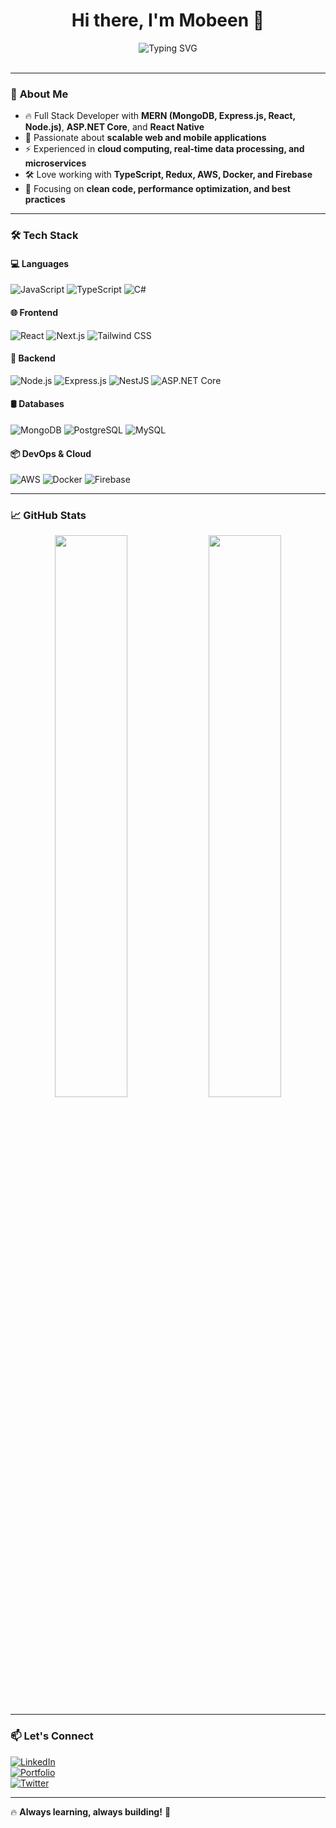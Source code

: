 <h1 align="center">Hi there, I'm Mobeen 👋</h1>

<p align="center">
  <img src="https://readme-typing-svg.herokuapp.com?font=Fira+Code&weight=600&size=22&duration=4000&pause=500&color=36BCF7&center=true&vCenter=true&multiline=true&width=600&height=90&lines=Full+Stack+Developer;MERN+%7C+ASP.NET+Core+%7C+React+Native;Building+Scalable+Web+%26+Mobile+Apps" alt="Typing SVG">
<br>
<br>
</p>

---

### 🚀 **About Me**
- 🔥 Full Stack Developer with **MERN (MongoDB, Express.js, React, Node.js)**, **ASP.NET Core**, and **React Native**
- 🎯 Passionate about **scalable web and mobile applications**
- ⚡ Experienced in **cloud computing, real-time data processing, and microservices**
- 🛠️ Love working with **TypeScript, Redux, AWS, Docker, and Firebase**
- 🎨 Focusing on **clean code, performance optimization, and best practices**

---

### 🛠️ **Tech Stack**
#### **💻 Languages**
![JavaScript](https://img.shields.io/badge/-JavaScript-F7DF1E?style=flat&logo=javascript&logoColor=black)
![TypeScript](https://img.shields.io/badge/-TypeScript-3178C6?style=flat&logo=typescript&logoColor=white)
![C#](https://img.shields.io/badge/-C%23-239120?style=flat&logo=c-sharp&logoColor=white)

#### **🌐 Frontend**
![React](https://img.shields.io/badge/-React-61DAFB?style=flat&logo=react&logoColor=black)
![Next.js](https://img.shields.io/badge/-Next.js-000000?style=flat&logo=next.js)
![Tailwind CSS](https://img.shields.io/badge/-TailwindCSS-38B2AC?style=flat&logo=tailwind-css&logoColor=white)

#### **🔧 Backend**
![Node.js](https://img.shields.io/badge/-Node.js-339933?style=flat&logo=node.js&logoColor=white)
![Express.js](https://img.shields.io/badge/-Express.js-000000?style=flat&logo=express)
![NestJS](https://img.shields.io/badge/-NestJS-E0234E?style=flat&logo=nestjs&logoColor=white)
![ASP.NET Core](https://img.shields.io/badge/-ASP.NET_Core-512BD4?style=flat&logo=dotnet&logoColor=white)

#### **🛢️ Databases**
![MongoDB](https://img.shields.io/badge/-MongoDB-47A248?style=flat&logo=mongodb&logoColor=white)
![PostgreSQL](https://img.shields.io/badge/-PostgreSQL-336791?style=flat&logo=postgresql&logoColor=white)
![MySQL](https://img.shields.io/badge/-MySQL-4479A1?style=flat&logo=mysql&logoColor=white)

#### **📦 DevOps & Cloud**
![AWS](https://img.shields.io/badge/-AWS-232F3E?style=flat&logo=amazon-aws&logoColor=white)
![Docker](https://img.shields.io/badge/-Docker-2496ED?style=flat&logo=docker&logoColor=white)
![Firebase](https://img.shields.io/badge/-Firebase-FFCA28?style=flat&logo=firebase&logoColor=black)

---

### 📈 **GitHub Stats**
<p align="center">
  <img src="https://github-readme-streak-stats.herokuapp.com/?user=MobeenIkhtiar&theme=react&hide_border=true" width="48%">
  <img src="https://github-readme-stats.vercel.app/api?username=MobeenIkhtiar&show_icons=true&theme=react&hide_border=true" width="48%">
</p>

---

### 📫 **Let's Connect**
[![LinkedIn](https://img.shields.io/badge/-LinkedIn-0A66C2?style=flat&logo=linkedin&logoColor=white)](https://linkedin.com/in/your-profile)  
[![Portfolio](https://img.shields.io/badge/-Portfolio-000000?style=flat&logo=vercel&logoColor=white)](https://yourportfolio.com)  
[![Twitter](https://img.shields.io/badge/-Twitter-1DA1F2?style=flat&logo=twitter&logoColor=white)](https://twitter.com/yourhandle)

---

🔥 **Always learning, always building!** 🚀
